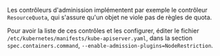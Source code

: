 Les contrôleurs d'adminission implémentent par exemple le contrôleur `ResourceQuota`, qui s'assure qu'un objet ne viole pas de règles de quota.

Pour avoir la liste de ces contrôles et les configurer, éditer le fichier `/etc/kubernetes/manifests/kube-apiserver.yaml`, dans la section `spec.containers.command`, `--enable-admission-plugins=NodeRestriction`.
